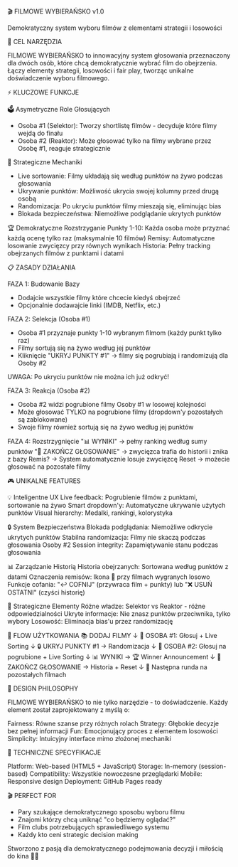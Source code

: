 🎬 FILMOWE WYBIERAŃSKO v1.0

Demokratyczny system wyboru filmów z elementami strategii i losowości

🎯 CEL NARZĘDZIA

FILMOWE WYBIERAŃSKO to innowacyjny system głosowania przeznaczony dla dwóch osób, które chcą demokratycznie wybrać film do obejrzenia. Łączy elementy strategii, losowości i fair play, tworząc unikalne doświadczenie wyboru filmowego.

⚡ KLUCZOWE FUNKCJE

🗳️ Asymetryczne Role Głosujących
- Osoba #1 (Selektor): Tworzy shortlistę filmów - decyduje które filmy wejdą do finału
- Osoba #2 (Reaktor): Może głosować tylko na filmy wybrane przez Osobę #1, reaguje strategicznie

🎲 Strategiczne Mechaniki
- Live sortowanie: Filmy układają się według punktów na żywo podczas głosowania
- Ukrywanie punktów: Możliwość ukrycia swojej kolumny przed drugą osobą
- Randomizacja: Po ukryciu punktów filmy mieszają się, eliminując bias
- Blokada bezpieczeństwa: Niemożliwe podglądanie ukrytych punktów

🏆 Demokratyczne Rozstrzyganie
Punkty 1-10: Każda osoba może przyznać każdą ocenę tylko raz (maksymalnie 10 filmów)
Remisy: Automatyczne losowanie zwycięzcy przy równych wynikach
Historia: Pełny tracking obejrzanych filmów z punktami i datami

📋 ZASADY DZIAŁANIA

FAZA 1: Budowanie Bazy
- Dodajcie wszystkie filmy które chcecie kiedyś obejrzeć
- Opcjonalnie dodawajcie linki (IMDB, Netflix, etc.)

FAZA 2: Selekcja (Osoba #1)
- Osoba #1 przyznaje punkty 1-10 wybranym filmom (każdy punkt tylko raz)
- Filmy sortują się na żywo według jej punktów
- Kliknięcie "UKRYJ PUNKTY #1" → filmy się pogrubiają i randomizują dla Osoby #2

UWAGA: Po ukryciu punktów nie można ich już odkryć!

FAZA 3: Reakcja (Osoba #2)
- Osoba #2 widzi pogrubione filmy Osoby #1 w losowej kolejności
- Może głosować TYLKO na pogrubione filmy (dropdown'y pozostałych są zablokowane)
- Swoje filmy również sortują się na żywo według jej punktów

FAZA 4: Rozstrzygnięcie
"📊 WYNIKI" → pełny ranking według sumy punktów
"🏁 ZAKOŃCZ GŁOSOWANIE" → zwycięzca trafia do historii i znika z bazy
Remis? → System automatycznie losuje zwycięzcę
Reset → możecie głosować na pozostałe filmy

🎮 UNIKALNE FEATURES

💡 Inteligentne UX
Live feedback: Pogrubienie filmów z punktami, sortowanie na żywo
Smart dropdown'y: Automatyczne ukrywanie użytych punktów
Visual hierarchy: Medalki, rankingi, kolorystyka

🔒 System Bezpieczeństwa
Blokada podglądania: Niemożliwe odkrycie ukrytych punktów
Stabilna randomizacja: Filmy nie skaczą podczas głosowania Osoby #2
Session integrity: Zapamiętywanie stanu podczas głosowania

📊 Zarządzanie Historią
Historia obejrzanych: Sortowana według punktów z datami
Oznaczenia remisów: Ikona 🎲 przy filmach wygranych losowo
Funkcje cofania: "↩️ COFNIJ" (przywraca film + punkty) lub "❌ USUŃ OSTATNI" (czyści historię)

🎯 Strategiczne Elementy
Różne władze: Selektor vs Reaktor - różne odpowiedzialności
Ukryte informacje: Nie znasz punktów przeciwnika, tylko wybory
Losowość: Eliminacja bias'u przez randomizację

🚀 FLOW UŻYTKOWANIA
📚 DODAJ FILMY
    ↓
👤 OSOBA #1: Głosuj + Live Sorting
    ↓
🔒 UKRYJ PUNKTY #1 → Randomizacja
    ↓
👤 OSOBA #2: Głosuj na pogrubione + Live Sorting
    ↓
📊 WYNIKI → 🏆 Winner Announcement
    ↓
🏁 ZAKOŃCZ GŁOSOWANIE → Historia + Reset
    ↓
🔄 Następna runda na pozostałych filmach

🎨 DESIGN PHILOSOPHY

FILMOWE WYBIERAŃSKO to nie tylko narzędzie - to doświadczenie. Każdy element został zaprojektowany z myślą o:

Fairness: Równe szanse przy różnych rolach
Strategy: Głębokie decyzje bez pełnej informacji
Fun: Emocjonujący proces z elementem losowości
Simplicity: Intuicyjny interface mimo złożonej mechaniki

🔧 TECHNICZNE SPECYFIKACJE

Platform: Web-based (HTML5 + JavaScript)
Storage: In-memory (session-based)
Compatibility: Wszystkie nowoczesne przeglądarki
Mobile: Responsive design
Deployment: GitHub Pages ready

🎬 PERFECT FOR

- Pary szukające demokratycznego sposobu wyboru filmu
- Znajomi którzy chcą uniknąć "co będziemy oglądać?"
- Film clubs potrzebujących sprawiedliwego systemu
- Każdy kto ceni strategic decision making

Stworzono z pasją dla demokratycznego podejmowania decyzji i miłością do kina 🍿✨
